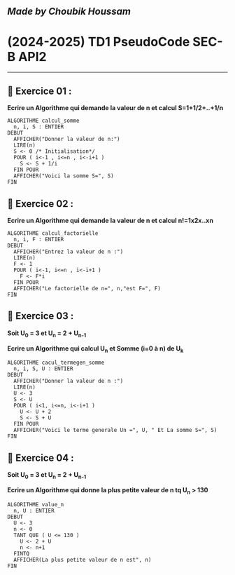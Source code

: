 
## ***Made by Choubik Houssam***  
# **(2024-2025)** TD1 PseudoCode SEC-B API2


---

## 🌟 **Exercice 01 :**  
**Ecrire un Algorithme qui demande la valeur de n et calcul S=1+1/2+..+1/n**
```
ALGORITHME calcul_somme
  n, i, S : ENTIER
DEBUT
  AFFICHER("Donner la valeur de n:")
  LIRE(n)
  S <- 0 /* Initialisation*/
  POUR ( i<-1 , i<=n , i<-i+1 )
    S <- S + 1/i
  FIN POUR
  AFFICHER("Voici la somme S=", S)
FIN

```

## 🌟 **Exercice 02 :** 
__Ecrire un Algorithme qui demande la valeur de n et calcul n!=1x2x..xn__
```
ALGORITHME calcul_factorielle
  n, i, F : ENTIER
DEBUT
  AFFICHER("Entrez la valeur de n :")
  LIRE(n)
  F <- 1
  POUR ( i<-1, i<=n , i<-i+1 )
    F <- F*i
  FIN POUR
  AFFICHER("Le factorielle de n=", n,"est F=", F)
FIN
```

## 🌟 **Exercice 03 :** 
**Soit U<sub>0</sub> = 3 et U<sub>n</sub> = 2 + U<sub>n-1</sub>**

**Ecrire un Algorithme qui calcul U<sub>n</sub> et Somme (i=0 à n) de U<sub>k</sub>**
```
ALGORITHME cacul_termegen_somme
  n, i, S, U : ENTIER
DEBUT
  AFFICHER("Donner la valeur de n :")
  LIRE(n)
  U <- 3
  S <- U
  POUR ( i<1, i<=n, i<-i+1 )
    U <- U + 2
    S <- S + U
  FIN POUR
  AFFICHER("Voici le terme generale Un =", U, " Et La somme S=", S)
FIN
```

## 🌟 **Exercice 04 :** 
**Soit U<sub>0</sub> = 3 et U<sub>n</sub> = 2 + U<sub>n-1</sub>**

**Ecrire un Algorithme qui donne la plus petite valeur de n tq U<sub>n</sub> > 130**
```
ALGORITHME value_n
  n, U : ENTIER
DEBUT
  U <- 3
  n <- 0
  TANT QUE ( U <= 130 )
    U <- 2 + U
    n <- n+1
  FINTQ
  AFFICHER(La plus petite valeur de n est", n)
FIN
``` 
